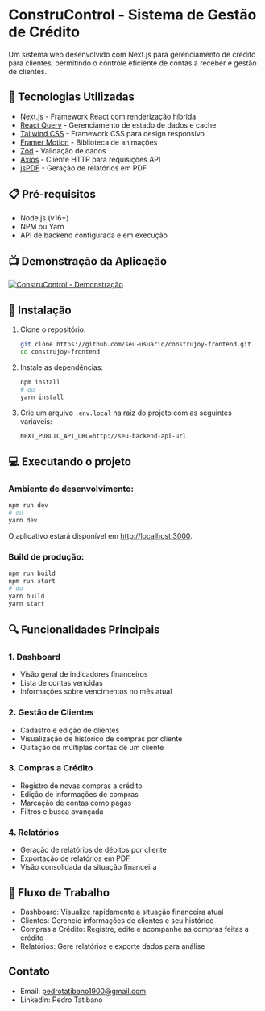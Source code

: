 # ConstruControl - Sistema de Gestão de Crédito

Um sistema web desenvolvido com Next.js para gerenciamento de crédito para clientes, permitindo o controle eficiente de contas a receber e gestão de clientes.

## 🚀 Tecnologias Utilizadas

- [Next.js](https://nextjs.org/) - Framework React com renderização híbrida
- [React Query](https://react-query.tanstack.com/) - Gerenciamento de estado de dados e cache
- [Tailwind CSS](https://tailwindcss.com/) - Framework CSS para design responsivo
- [Framer Motion](https://www.framer.com/motion/) - Biblioteca de animações
- [Zod](https://github.com/colinhacks/zod) - Validação de dados
- [Axios](https://axios-http.com/) - Cliente HTTP para requisições API
- [jsPDF](https://parall.ax/products/jspdf) - Geração de relatórios em PDF

## 📋 Pré-requisitos

- Node.js (v16+)
- NPM ou Yarn
- API de backend configurada e em execução

## 📺 Demonstração da Aplicação

[![ConstruControl - Demonstração](https://img.youtube.com/vi/lAqAmuZaTus/0.jpg)](https://www.youtube.com/watch?v=lAqAmuZaTus)

## 🔧 Instalação

1. Clone o repositório:
   ```bash
   git clone https://github.com/seu-usuario/construjoy-frontend.git
   cd construjoy-frontend
   ```

2. Instale as dependências:
   ```bash
   npm install
   # ou
   yarn install
   ```

3. Crie um arquivo `.env.local` na raiz do projeto com as seguintes variáveis:
   ```
   NEXT_PUBLIC_API_URL=http://seu-backend-api-url
   ```

## 💻 Executando o projeto

### Ambiente de desenvolvimento:
```bash
npm run dev
# ou
yarn dev
```

O aplicativo estará disponível em [http://localhost:3000](http://localhost:3000).

### Build de produção:
```bash
npm run build
npm run start
# ou
yarn build
yarn start
```

## 🔍 Funcionalidades Principais

### 1. Dashboard
- Visão geral de indicadores financeiros
- Lista de contas vencidas
- Informações sobre vencimentos no mês atual

### 2. Gestão de Clientes
- Cadastro e edição de clientes
- Visualização de histórico de compras por cliente
- Quitação de múltiplas contas de um cliente

### 3. Compras a Crédito
- Registro de novas compras a crédito
- Edição de informações de compras
- Marcação de contas como pagas
- Filtros e busca avançada

### 4. Relatórios
- Geração de relatórios de débitos por cliente
- Exportação de relatórios em PDF
- Visão consolidada da situação financeira

## 📄 Fluxo de Trabalho
- Dashboard: Visualize rapidamente a situação financeira atual
- Clientes: Gerencie informações de clientes e seu histórico
- Compras a Crédito: Registre, edite e acompanhe as compras feitas a crédito
- Relatórios: Gere relatórios e exporte dados para análise

## Contato
- Email: pedrotatibano1900@gmail.com
- Linkedin: Pedro Tatibano
